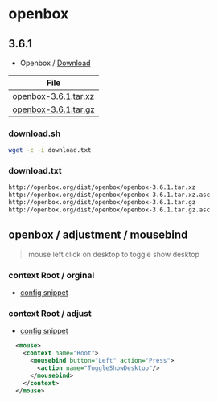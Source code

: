 
# openbox

## 3.6.1

* Openbox / [Download](http://openbox.org/wiki/Openbox:Download)

| File |
| --- |
| [openbox-3.6.1.tar.xz](http://openbox.org/dist/openbox/openbox-3.6.1.tar.xz) |
| [openbox-3.6.1.tar.gz](http://openbox.org/dist/openbox/openbox-3.6.1.tar.gz) |


### download.sh

``` sh
wget -c -i download.txt
```

### download.txt

``` txt
http://openbox.org/dist/openbox/openbox-3.6.1.tar.xz
http://openbox.org/dist/openbox/openbox-3.6.1.tar.xz.asc
http://openbox.org/dist/openbox/openbox-3.6.1.tar.gz
http://openbox.org/dist/openbox/openbox-3.6.1.tar.gz.asc
```




## openbox / adjustment / mousebind

> mouse left click on desktop to toggle show desktop


### context Root / orginal

* [config snippet](asset/orginal/rc.xml#L593-L601)


### context Root / adjust

* [config snippet](rc.xml#L594-L596)

``` xml
  <mouse>
    <context name="Root">
      <mousebind button="Left" action="Press">
        <action name="ToggleShowDesktop"/>
      </mousebind>
    </context>
  </mouse>
```
